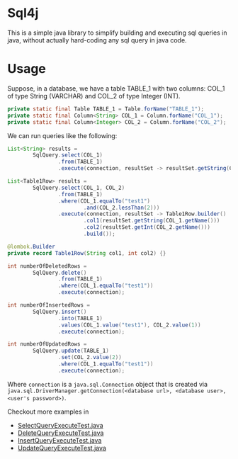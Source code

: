 # Sql4j
This is a simple java library to simplify building and executing sql queries in java, without actually hard-coding any sql query in java code.

# Usage
Suppose, in a database, we have a table TABLE_1 with two columns: COL_1 of type String (VARCHAR) and COL_2 of type Integer (INT).

```java
private static final Table TABLE_1 = Table.forName("TABLE_1");
private static final Column<String> COL_1 = Column.forName("COL_1");
private static final Column<Integer> COL_2 = Column.forName("COL_2");
```

We can run queries like the following:

```java
List<String> results =
        SqlQuery.select(COL_1)
                .from(TABLE_1)
                .execute(connection, resultSet -> resultSet.getString(COL_1.getName()));
```

```java
List<Table1Row> results =
        SqlQuery.select(COL_1, COL_2)
                .from(TABLE_1)
                .where(COL_1.equalTo("test1")
                        .and(COL_2.lessThan(2)))
                .execute(connection, resultSet -> Table1Row.builder()
                        .col1(resultSet.getString(COL_1.getName()))
                        .col2(resultSet.getInt(COL_2.getName()))
                        .build());

@lombok.Builder
private record Table1Row(String col1, int col2) {}
```

```java
int numberOfDeletedRows =
        SqlQuery.delete()
                .from(TABLE_1)
                .where(COL_1.equalTo("test1"))
                .execute(connection);
```

```java
int numberOfInsertedRows =
        SqlQuery.insert()
                .into(TABLE_1)
                .values(COL_1.value("test1"), COL_2.value(1))
                .execute(connection);
```

```java
int numberOfUpdatedRows =
        SqlQuery.update(TABLE_1)
                .set(COL_2.value(2))
                .where(COL_1.equalTo("test1"))
                .execute(connection);
```

Where `connection` is a `java.sql.Connection` object that is created via `java.sql.DriverManager.getConnection(<database url>, <database user>, <user's password>)`.

Checkout more examples in
* [SelectQueryExecuteTest.java](src/test/java/org/sql4j/sql/query/integ/SelectQueryExecuteTest.java)
* [DeleteQueryExecuteTest.java](src/test/java/org/sql4j/sql/query/integ/DeleteQueryExecuteTest.java)
* [InsertQueryExecuteTest.java](src/test/java/org/sql4j/sql/query/integ/InsertQueryExecuteTest.java)
* [UpdateQueryExecuteTest.java](src/test/java/org/sql4j/sql/query/integ/UpdateQueryExecuteTest.java)
